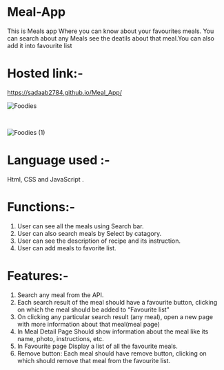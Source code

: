 # Meal-App

This is Meals app Where you can know about your favourites meals. You can search about any Meals see the deatils about that meal.You can also add it into favourite list

# Hosted link:-
https://sadaab2784.github.io/Meal_App/

![Foodies](https://user-images.githubusercontent.com/106314415/199707080-95ac7fc2-8c93-4033-bc41-6703d964dff8.png)

<br/>

![Foodies (1)](https://user-images.githubusercontent.com/106314415/199707319-f145c1d2-d3f5-47fe-b92b-1966a9c91bd0.png)


# Language used :- 
Html, CSS and JavaScript . 
# Functions:-
1. User can see all the meals using Search bar.
2. User can also search meals by Select by catagory.
3. User can see the description of recipe and its instruction.
4. User can add meals to favorite list.
# Features:- 
1. Search any meal from the API.
2. Each search result of the meal should have a favourite button, clicking on which the meal should be added to “Favourite list"
3. On clicking any particular search result (any meal), open a new page with more information about that meal(meal page)
4. In Meal Detail Page Should show information about the meal like its name, photo, instructions, etc.
5. In Favourite page Display a list of all the favourite meals.
6. Remove button: Each meal should have remove button, clicking on which should remove that meal from the favourite list.
